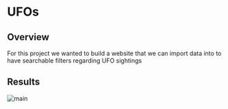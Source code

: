 # UFOs
## Overview
For this project we wanted to build a website that we can import data into to have searchable filters regarding UFO sightings

## Results
![main](/UFOs/static/images/main.PNG)
